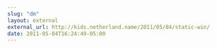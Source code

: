 ```yaml
---
slug: "dm"
layout: external
external_url: http://kids.netherland.name/2011/05/04/static-win/
date: 2011-05-04T16:24:49-05:00
---
```

